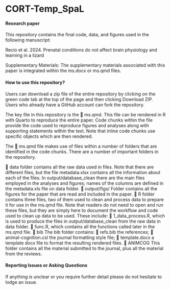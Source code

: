 # CORT-Temp_SpaL

#### Research paper

This repository contains the final code, data, and figures used in the following manuscript:

Recio et al. 2024. Prenatal conditions do not affect brain physiology and learning in a lizard

Supplementary Materials: The supplementary materials associated with this paper is integrated within the ms.docx or ms.qmd files. 

#### How to use this repository?

Users can download a zip file of the entire repository by clicking on the green code tab at the top of the page and then clicking Download ZIP. Users who already have a GitHub account can fork the repository.

The key file in this repository is the 📄 ms.qmd. This file can be rendered in R with Quarto to reproduce the entire paper. Code chunks within the file provide the code used to reproduce figures and analyses along with supporting statements within the text. Note that inline code chunks use specific objects which are then rendered.

The 📄 ms.qmd file makes use of files within a number of folders that are identified in the code chunks. There are a number of important folders in the repository.

  📂 data folder contains all the raw data used in files. Note that there are different files, but the file metadata.xlsx contains all the information about each of the files. In output/database_clean there are the main files employed in the analyses and figures; names of the columns are defined in the metadata.xls file on data folder. 
  📂 output/figs/ Folder contains all the figures for the paper that are read and included in the paper. 
  📂 R folder contains three files, two of them used to clean and process data to prepare it for use in the ms.qmd file. Note that readers do not need to open and run these files, but they are simply here to document the workflow and code used to clean up data to be used. These include:
        📄 1_data_process.R, which is used to produce the files in output/database_clean from the raw data in data folder.
        📄 func.R, which contains all the functions called later in the ms.qmd file. 
  📂 bib The bib folder contains:
        📄 refs.bib the references;
        📄 animal-cognition.csl the journal formatting style file;
        📄 template.docx a template docx file to format the resulting rendered files.
  📂 ANIMCOG This folder contains all the material submitted to the journal, plus all the material from the reviews.

#### Reporting Issues or Asking Questions
If anything is unclear or you require further detail please do not hesitate to lodge an issue.
